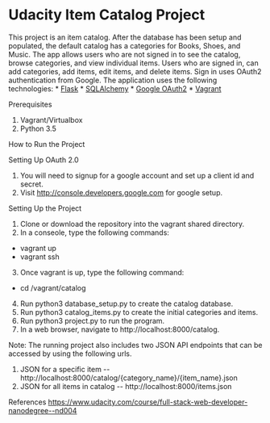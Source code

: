 # Udacity Item Catalog Project

This project is an item catalog. After the database has been setup and populated, the default catalog has a categories for Books, Shoes, and Music. The app allows users who are not signed in to see the catalog, browse categories, and view individual items. Users who are signed in, can add categories, add items, edit items, and delete items. Sign in uses OAuth2 authentication from Google. The application uses the following technologies:
    * [Flask](http://flask.pocoo.org/)
    * [SQLAlchemy](http://flask-sqlalchemy.pocoo.org/2.3/)
    * [Google OAuth2](https://developers.google.com/identity/protocols/OAuth2)
    * [Vagrant](https://www.vagrantup.com/docs/virtualbox/)

Prerequisites
1. Vagrant/Virtualbox
3. Python 3.5

How to Run the Project

Setting Up OAuth 2.0
1. You will need to signup for a google account and set up a client id and secret.
2. Visit http://console.developers.google.com for google setup.

Setting Up the Project

1. Clone or download the repository into the vagrant shared directory.
2. In a conseole, type the following commands:
  * vagrant up
  * vagrant ssh
3. Once vagrant is up, type the following command:
  * cd /vagrant/catalog
4. Run python3 database_setup.py to create the catalog database.
5. Run python3 catalog_items.py to create the initial categories and items.
6. Run python3 project.py to run the program.
7. In a web browser, navigate to http://localhost:8000/catalog.

Note: The running project also includes two JSON API endpoints that can be accessed by using the following urls.
1. JSON for a specific item -- http://localhost:8000/catalog/{category_name}/{item_name}.json
2. JSON for all items in catalog -- http://localhost:8000/items.json

References
https://www.udacity.com/course/full-stack-web-developer-nanodegree--nd004
